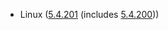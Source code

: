 - Linux ([5.4.201](https://lwn.net/Articles/899089) (includes [5.4.200](https://lwn.net/Articles/898624)))
